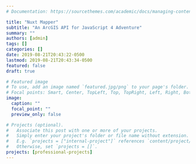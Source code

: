 ```yaml
---
# Documentation: https://sourcethemes.com/academic/docs/managing-content/

title: "Nuxt Mapper"
subtitle: "An ArcGIS API for JavaScript 4 Adventure"
summary: ""
authors: [admin]
tags: []
categories: []
date: 2019-08-21T20:43:22-0500
lastmod: 2019-08-21T20:43:34-0500
featured: false
draft: true

# Featured image
# To use, add an image named `featured.jpg/png` to your page's folder.
# Focal points: Smart, Center, TopLeft, Top, TopRight, Left, Right, BottomLeft, Bottom, BottomRight.
image:
  caption: ""
  focal_point: ""
  preview_only: false

# Projects (optional).
#   Associate this post with one or more of your projects.
#   Simply enter your project's folder or file name without extension.
#   E.g. `projects = ["internal-project"]` references `content/project/deep-learning/index.md`.
#   Otherwise, set `projects = []`.
projects: [professional-projects]
---
```

